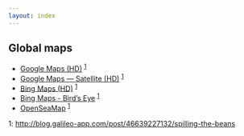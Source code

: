 ```yaml
---
layout: index
---
```


## Global maps

* [Google Maps (HD)](map_sources/google_maps_hd.ms) <sup>[1](#galileo-app-blog)</sup>
* [Google Maps — Satellite (HD)](map_sources/google_maps_satellite_hd.ms) <sup>[1](#galileo-app-blog)</sup>
* [Bing Maps (HD)](map_sources/bing_maps.ms) <sup>[1](#galileo-app-blog)</sup>
* [Bing Maps - Bird’s Eye](map_sources/bing_maps_birds_eye.ms) <sup>[1](#galileo-app-blog)</sup>
* [OpenSeaMap](map_sources/open_sea_map.ms) <sup>[1](#galileo-app-blog)</sup>


<a name="galileo-app-blog">1</a>: http://blog.galileo-app.com/post/46639227132/spilling-the-beans
